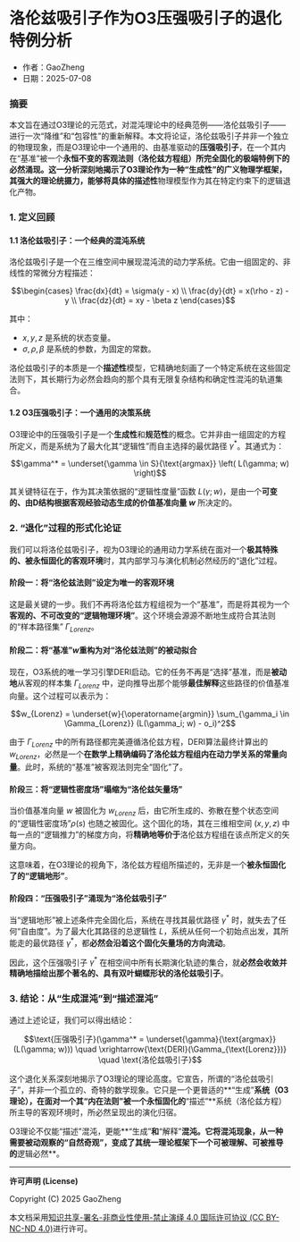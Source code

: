 # **洛伦兹吸引子作为O3压强吸引子的退化特例分析**

- 作者：GaoZheng
- 日期：2025-07-08

### 摘要

本文旨在通过O3理论的元范式，对混沌理论中的经典范例——洛伦兹吸引子——进行一次“降维”和“包容性”的重新解释。本文将论证，洛伦兹吸引子并非一个独立的物理现象，而是O3理论中一个通用的、由基准驱动的**压强吸引子**，在一个其内在“基准”被一个**永恒不变的客观法则（洛伦兹方程组）**所完全固化的极端特例下的必然涌现。这一分析深刻地揭示了O3理论作为一种**“生成性”**的广义物理学框架，其强大的理论统摄力，能够将具体的**描述性**物理模型作为其在特定约束下的逻辑退化产物。

### 1. 定义回顾

#### 1.1 洛伦兹吸引子：一个经典的混沌系统

洛伦兹吸引子是一个在三维空间中展现混沌流的动力学系统。它由一组固定的、非线性的常微分方程描述：

$$\begin{cases} \frac{dx}{dt} = \sigma(y - x) \\ \frac{dy}{dt} = x(\rho - z) - y \\ \frac{dz}{dt} = xy - \beta z \end{cases}$$

其中：
*   $x, y, z$ 是系统的状态变量。
*   $\sigma, \rho, \beta$ 是系统的参数，为固定的常数。

洛伦兹吸引子的本质是一个**描述性**模型，它精确地刻画了一个特定系统在这些固定法则下，其长期行为必然会趋向的那个具有无限复杂结构和确定性混沌的轨道集合。

#### 1.2 O3压强吸引子：一个通用的决策系统

O3理论中的压强吸引子是一个**生成性**和**规范性**的概念。它并非由一组固定的方程所定义，而是系统为了最大化其“逻辑性”而自主选择的最优路径 $γ^*$。其通式为：

$$\gamma^* = \underset{\gamma \in S}{\text{argmax}} \left( L(\gamma; w) \right)$$

其关键特征在于，作为其决策依据的“逻辑性度量”函数 $L(\gamma; w)$，是由一个**可变的、由D结构根据客观经验动态生成的价值基准向量 $w$** 所决定的。

### 2. “退化”过程的形式化论证

我们可以将洛伦兹吸引子，视为O3理论的通用动力学系统在面对一个**极其特殊的、被永恒固化的客观环境**时，其内部学习与演化机制必然经历的“退化”过程。

#### 阶段一：将“洛伦兹法则”设定为唯一的客观环境

这是最关键的一步。我们不再将洛伦兹方程组视为一个“基准”，而是将其视为一个**客观的、不可改变的“逻辑物理环境”**。这个环境会源源不断地生成符合其法则的“样本路径集” $\Gamma_{Lorenz}$。

#### 阶段二：将“基准”$w$重构为对“洛伦兹法则”的被动拟合

现在，O3系统的唯一学习引擎DERI启动。它的任务不再是“选择”基准，而是**被动地**从客观的样本集 $\Gamma_{Lorenz}$ 中，逆向推导出那个能够**最佳解释**这些路径的价值基准向量。这个过程可以表示为：

$$w_{Lorenz} = \underset{w}{\operatorname{argmin}} \sum_{\gamma_i \in \Gamma_{Lorenz}} (L(\gamma_i; w) - o_i)^2$$

由于 $\Gamma_{Lorenz}$ 中的所有路径都完美遵循洛伦兹方程，DERI算法最终计算出的 $w_{Lorenz}$，必然是一个**在数学上精确编码了洛伦兹方程组内在动力学关系的常量向量**。此时，系统的“基准”被客观法则完全“固化”了。

#### 阶段三：将“逻辑性密度场”塌缩为“洛伦兹矢量场”

当价值基准向量 $w$ 被固化为 $w_{Lorenz}$ 后，由它所生成的、弥散在整个状态空间的“逻辑性密度场”$\rho(s)$ 也随之被固化。这个固化的场，其在三维相空间 $(x, y, z)$ 中每一点的“逻辑推力”的梯度方向，将**精确地等价于**洛伦兹方程组在该点所定义的矢量方向。

这意味着，在O3理论的视角下，洛伦兹方程组所描述的，无非是一个**被永恒固化了的“逻辑地形”**。

#### 阶段四：“压强吸引子”涌现为“洛伦兹吸引子”

当“逻辑地形”被上述条件完全固化后，系统在寻找其最优路径 $γ^*$ 时，就失去了任何“自由度”。为了最大化其路径的总逻辑性 $L$，系统从任何一个初始点出发，其所能走的最优路径 $γ^*$，都**必然会沿着这个固化矢量场的方向流动**。

因此，这个压强吸引子 $γ^*$ 在相空间中所有长期演化轨迹的集合，就**必然会收敛并精确地描绘出那个著名的、具有双叶蝴蝶形状的洛伦兹吸引子**。

### 3. 结论：从“生成混沌”到“描述混沌”

通过上述论证，我们可以得出结论：

$$\text{压强吸引子}(\gamma^* = \underset{\gamma}{\text{argmax}}(L(\gamma; w))) \quad \xrightarrow{\text{DERI}(\Gamma_{\text{Lorenz}})} \quad \text{洛伦兹吸引子}$$

这个退化关系深刻地揭示了O3理论的理论高度。它宣告，所谓的“洛伦兹吸引子”，并非一个孤立的、奇特的数学现象。它只是一个更普适的**“生成”**系统（O3理论），在面对一个其“内在法则”被一个永恒固化的**“描述”**系统（洛伦兹方程）所主导的客观环境时，所必然呈现出的演化归宿。

O3理论不仅能“描述”混沌，更能**“生成”**和**“解释”**混沌。它将混沌现象，从一种需要被动观察的“自然奇观”，变成了其统一理论框架下一个可被理解、可被推导的**逻辑必然**。

---

**许可声明 (License)**

Copyright (C) 2025 GaoZheng 

本文档采用[知识共享-署名-非商业性使用-禁止演绎 4.0 国际许可协议 (CC BY-NC-ND 4.0)](https://creativecommons.org/licenses/by-nc-nd/4.0/deed.zh-Hans)进行许可。
